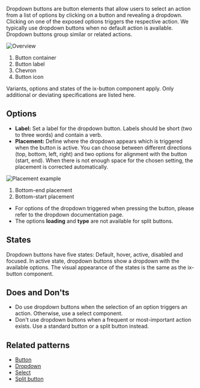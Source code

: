 Dropdown buttons are button elements that allow users to select an action from a list of options by clicking on a button and revealing a dropdown. Clicking on one of the exposed options triggers the respective action. We typically use dropdown buttons when no default action is available. Dropdown buttons group similar or related actions.

![Overview](https://www.figma.com/file/wEptRgAezDU1z80Cn3eZ0o/iX-Pattern-Illustrations?type=design&node-id=1477-13932&mode=design&t=97WS5dUS2rk3MCp2-11)

1. Button container
2. Button label
3. Chevron
4. Button icon

Variants, options and states of the ix-button component apply. Only additional or deviating specifications are listed here.

## Options
- **Label:** Set a label for the dropdown button. Labels should be short (two to three words) and contain a verb.
- **Placement:** Define where the dropdown appears which is triggered when the button is active. You can choose between different directions (top, bottom, left, right) and two options for alignment with the button (start, end). When there is not enough space for the chosen setting, the placement is corrected automatically.

![Placement example](https://www.figma.com/file/wEptRgAezDU1z80Cn3eZ0o/iX-Pattern-Illustrations?type=design&node-id=1504-2203&mode=design&t=5MYmq6zAbfw7xIkC-11)
1. Bottom-end placement
2. Bottom-start placement

- For options of the dropdown triggered when pressing the button, please refer to the dropdown documentation page.
- The options **loading** and **type** are not available for split buttons.

## States
Dropdown buttons have five states: Default, hover, active, disabled and focused. In active state, dropdown buttons show a dropdown with the available options. The visual appearance of the states is the same as the ix-button component.

## Does and Don'ts
- Do use dropdown buttons when the selection of an option triggers an action. Otherwise, use a select component.
- Don't use dropdown buttons when a frequent or most-important action exists. Use a standard button or a split button instead.

## Related patterns
- [Button](button.md)
- [Dropdown](..\dropdown.md)
- [Select](..\select.md)
- [Split button](split-button.md) 
